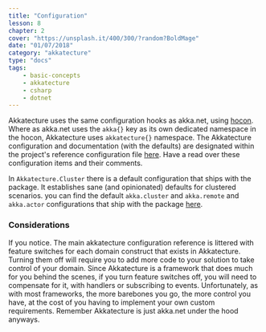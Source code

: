 ```yaml
---
title: "Configuration"
lesson: 8
chapter: 2
cover: "https://unsplash.it/400/300/?random?BoldMage"
date: "01/07/2018"
category: "akkatecture"
type: "docs"
tags:
    - basic-concepts
    - akkatecture
    - csharp
    - dotnet
---
```

Akkatecture uses the same configuration hooks as akka.net, using [hocon](http://getakka.net/articles/concepts/configuration.html). Where as akka.net uses the `akka{}` key as its own dedicated namespace in the hocon, Akkatecture uses `akkatecture{}` namespace. The Akkatecture configuration and documentation (with the defaults) are designated within the project's reference configuration file [here](https://github.com/Lutando/Akkatecture/blob/master/src/Akkatecture/Configuration/reference.conf). Have a read over these configuration items and their comments.

In `Akkatecture.Cluster` there is a default configuration that ships with the package. It establishes sane (and opinionated) defaults for clustered scenarios. you can find the default `akka.cluster` and `akka.remote` and `akka.actor` configurations that ship with the package [here](https://github.com/Lutando/Akkatecture/blob/master/src/Akkatecture.Clustering/Configuration/default.conf).


### Considerations

If you notice. The main akkatecture configuration reference is littered with feature switches for each domain construct that exists in Akkatecture. Turning them off will require you to add more code to your solution to take control of your domain. Since Akkatecture is a framework that does much for you behind the scenes, if you turn feature switches off, you will need to compensate for it, with handlers or subscribing to events. Unfortunately, as with most frameworks, the more barebones you go, the more control you have, at the cost of you having to implement your own custom requirements. Remember Akkatecture is just akka.net under the hood anyways.
